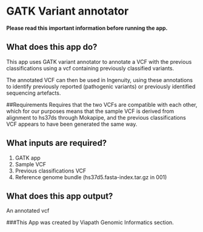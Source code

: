 # GATK Variant annotator

**Please read this important information before running the app.**
## What does this app do?

This app uses GATK variant annotator to annotate a VCF with the previous classifications using a vcf containing previously classified variants.

The annotated VCF can then be used in Ingenuity, using these annotations to identify previously reported (pathogenic variants) or previously identified sequencing artefacts.

##Requirements
Requires that the two VCFs are compatible with each other, which for our purposes means that the sample VCF is derived from alignment to hs37ds through Mokapipe, and the previous classifications VCF appears to have been generated the same way.

## What inputs are required?
1. GATK app
2. Sample VCF
3. Previous classifications VCF
4. Reference genome bundle (hs37d5.fasta-index.tar.gz in 001)


## What does this app output?
An annotated vcf

###This App was created by Viapath Genomic Informatics section.